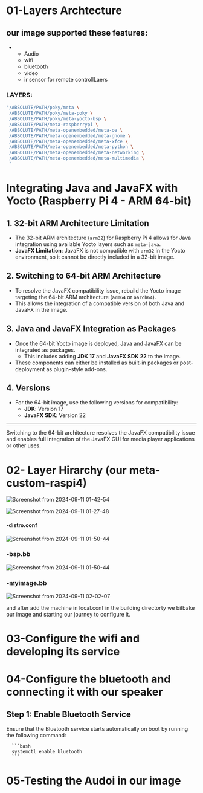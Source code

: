 # 01-Layers  Archtecture 
## our image supported these features:
-
   - Audio
   - wifi
   - bluetooth
   - video
   - ir sensor for remote controllLaers 

### LAYERS:
```bash
"/ABSOLUTE/PATH/poky/meta \
 /ABSOLUTE/PATH/poky/meta-poky \
 /ABSOLUTE/PATH/poky/meta-yocto-bsp \
 /ABSOLUTE/PATH/meta-raspberrypi \
 /ABSOLUTE/PATH/meta-openembedded/meta-oe \
 /ABSOLUTE/PATH/meta-openembedded/meta-gnome \
 /ABSOLUTE/PATH/meta-openembedded/meta-xfce \
 /ABSOLUTE/PATH/meta-openembedded/meta-python \
 /ABSOLUTE/PATH/meta-openembedded/meta-networking \
 /ABSOLUTE/PATH/meta-openembedded/meta-multimedia \
 "
```

# Integrating Java and JavaFX with Yocto (Raspberry Pi 4 - ARM 64-bit)

## 1. 32-bit ARM Architecture Limitation
- The 32-bit ARM architecture (`arm32`) for Raspberry Pi 4 allows for Java integration using available Yocto layers such as `meta-java`.
- **JavaFX Limitation**: JavaFX is not compatible with `arm32` in the Yocto environment, so it cannot be directly included in a 32-bit image.

## 2. Switching to 64-bit ARM Architecture
- To resolve the JavaFX compatibility issue, rebuild the Yocto image targeting the 64-bit ARM architecture (`arm64` or `aarch64`).
- This allows the integration of a compatible version of both Java and JavaFX in the image.

## 3. Java and JavaFX Integration as Packages
- Once the 64-bit Yocto image is deployed, Java and JavaFX can be integrated as packages.
  - This includes adding **JDK 17** and **JavaFX SDK 22** to the image.
- These components can either be installed as built-in packages or post-deployment as plugin-style add-ons.

## 4. Versions
- For the 64-bit image, use the following versions for compatibility:
  - **JDK**: Version 17
  - **JavaFX SDK**: Version 22

---

Switching to the 64-bit architecture resolves the JavaFX compatibility issue and enables full integration of the JavaFX GUI for media player applications or other uses.

# 02- Layer Hirarchy (our meta-custom-raspi4)
![Screenshot from 2024-09-11 01-42-54](https://github.com/user-attachments/assets/d78e13cf-884a-4d3f-b210-1c45fb227cc6)

  ![Screenshot from 2024-09-11 01-27-48](https://github.com/user-attachments/assets/77dcdf34-1ada-4311-a17b-8d37810f497d)

 #### -distro.conf
 
![Screenshot from 2024-09-11 01-50-44](https://github.com/user-attachments/assets/18f712a3-1c48-4770-9a04-03e89ff27bd7)
### -bsp.bb

![Screenshot from 2024-09-11 01-50-44](https://github.com/user-attachments/assets/057ec51d-646d-41ae-b465-97b02db55744)

### -myimage.bb

  ![Screenshot from 2024-09-11 02-02-07](https://github.com/user-attachments/assets/7a83473d-61bf-4182-a772-302604d786a9)


  and  after add the machine in local.conf in the building directorty we bitbake our image and starting our journey
     to configure it.

# 03-Configure the wifi and developing its service



# 04-Configure the bluetooth and connecting it with our speaker
  ## Step 1: Enable Bluetooth Service

   Ensure that the Bluetooth service starts automatically on boot by running the following command:

      ```bash
      systemctl enable bluetooth
      ```

# 05-Testing the Audoi in our image 


     
     


